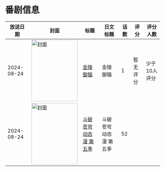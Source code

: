 # 番剧信息

|放送日期|封面|标题|日文标题|话数|评分|评分人数|
|---|---|---|---|---|---|---|
|2024-08-24|<img src="//lain.bgm.tv/pic/cover/c/1f/b4/497233_3h4z4.jpg" alt="封面" style="width:150px;height:200px;object-fit:cover;">|[金陵御猫](https://bangumi.tv/subject/497233)|金陵御猫|1|暂无评分|少于10人评分|
|2024-08-24|<img src="//lain.bgm.tv/pic/cover/c/33/07/516649_dkvmu.jpg" alt="封面" style="width:150px;height:200px;object-fit:cover;">|[斗破苍穹 动态漫 第五季](https://bangumi.tv/subject/516649)|斗破苍穹 动态漫 第五季|52|||

